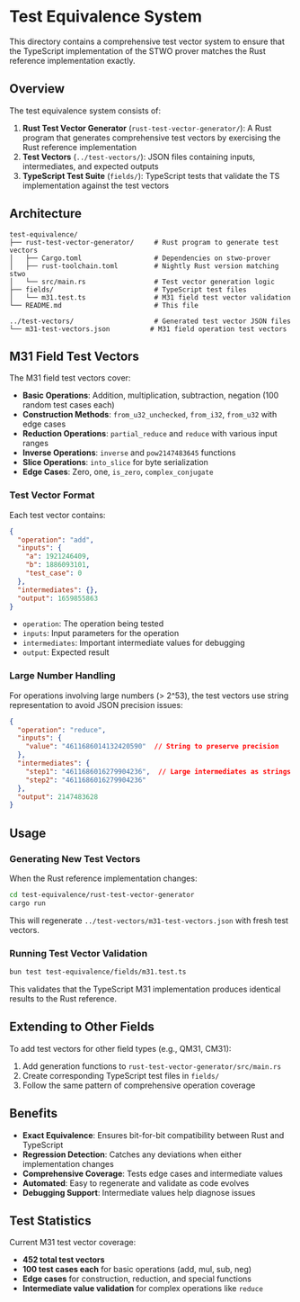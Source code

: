 # Test Equivalence System

This directory contains a comprehensive test vector system to ensure that the TypeScript implementation of the STWO prover matches the Rust reference implementation exactly.

## Overview

The test equivalence system consists of:

1. **Rust Test Vector Generator** (`rust-test-vector-generator/`): A Rust program that generates comprehensive test vectors by exercising the Rust reference implementation
2. **Test Vectors** (`../test-vectors/`): JSON files containing inputs, intermediates, and expected outputs
3. **TypeScript Test Suite** (`fields/`): TypeScript tests that validate the TS implementation against the test vectors

## Architecture

```
test-equivalence/
├── rust-test-vector-generator/     # Rust program to generate test vectors
│   ├── Cargo.toml                  # Dependencies on stwo-prover
│   ├── rust-toolchain.toml         # Nightly Rust version matching stwo
│   └── src/main.rs                 # Test vector generation logic
├── fields/                         # TypeScript test files
│   └── m31.test.ts                 # M31 field test vector validation
└── README.md                       # This file

../test-vectors/                    # Generated test vector JSON files
└── m31-test-vectors.json          # M31 field operation test vectors
```

## M31 Field Test Vectors

The M31 field test vectors cover:

- **Basic Operations**: Addition, multiplication, subtraction, negation (100 random test cases each)
- **Construction Methods**: `from_u32_unchecked`, `from_i32`, `from_u32` with edge cases
- **Reduction Operations**: `partial_reduce` and `reduce` with various input ranges
- **Inverse Operations**: `inverse` and `pow2147483645` functions
- **Slice Operations**: `into_slice` for byte serialization
- **Edge Cases**: Zero, one, `is_zero`, `complex_conjugate`

### Test Vector Format

Each test vector contains:
```json
{
  "operation": "add",
  "inputs": {
    "a": 1921246409,
    "b": 1886093101,
    "test_case": 0
  },
  "intermediates": {},
  "output": 1659855863
}
```

- `operation`: The operation being tested
- `inputs`: Input parameters for the operation
- `intermediates`: Important intermediate values for debugging
- `output`: Expected result

### Large Number Handling

For operations involving large numbers (> 2^53), the test vectors use string representation to avoid JSON precision issues:

```json
{
  "operation": "reduce",
  "inputs": {
    "value": "4611686014132420590"  // String to preserve precision
  },
  "intermediates": {
    "step1": "4611686016279904236",  // Large intermediates as strings
    "step2": "4611686016279904236"
  },
  "output": 2147483628
}
```

## Usage

### Generating New Test Vectors

When the Rust reference implementation changes:

```bash
cd test-equivalence/rust-test-vector-generator
cargo run
```

This will regenerate `../test-vectors/m31-test-vectors.json` with fresh test vectors.

### Running Test Vector Validation

```bash
bun test test-equivalence/fields/m31.test.ts
```

This validates that the TypeScript M31 implementation produces identical results to the Rust reference.

## Extending to Other Fields

To add test vectors for other field types (e.g., QM31, CM31):

1. Add generation functions to `rust-test-vector-generator/src/main.rs`
2. Create corresponding TypeScript test files in `fields/`
3. Follow the same pattern of comprehensive operation coverage

## Benefits

- **Exact Equivalence**: Ensures bit-for-bit compatibility between Rust and TypeScript
- **Regression Detection**: Catches any deviations when either implementation changes
- **Comprehensive Coverage**: Tests edge cases and intermediate values
- **Automated**: Easy to regenerate and validate as code evolves
- **Debugging Support**: Intermediate values help diagnose issues

## Test Statistics

Current M31 test vector coverage:
- **452 total test vectors**
- **100 test cases each** for basic operations (add, mul, sub, neg)
- **Edge cases** for construction, reduction, and special functions
- **Intermediate value validation** for complex operations like `reduce` 